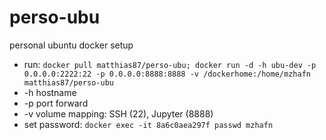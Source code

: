# perso-ubu
personal ubuntu docker setup

* run: `docker pull matthias87/perso-ubu; docker run -d -h ubu-dev -p 0.0.0.0:2222:22 -p 0.0.0.0:8888:8888 -v /dockerhome:/home/mzhafn matthias87/perso-ubu`
 * -h hostname
 * -p port forward
 * -v volume mapping: SSH (22), Jupyter (8888)
* set password: `docker exec -it 8a6c0aea297f passwd mzhafn`
